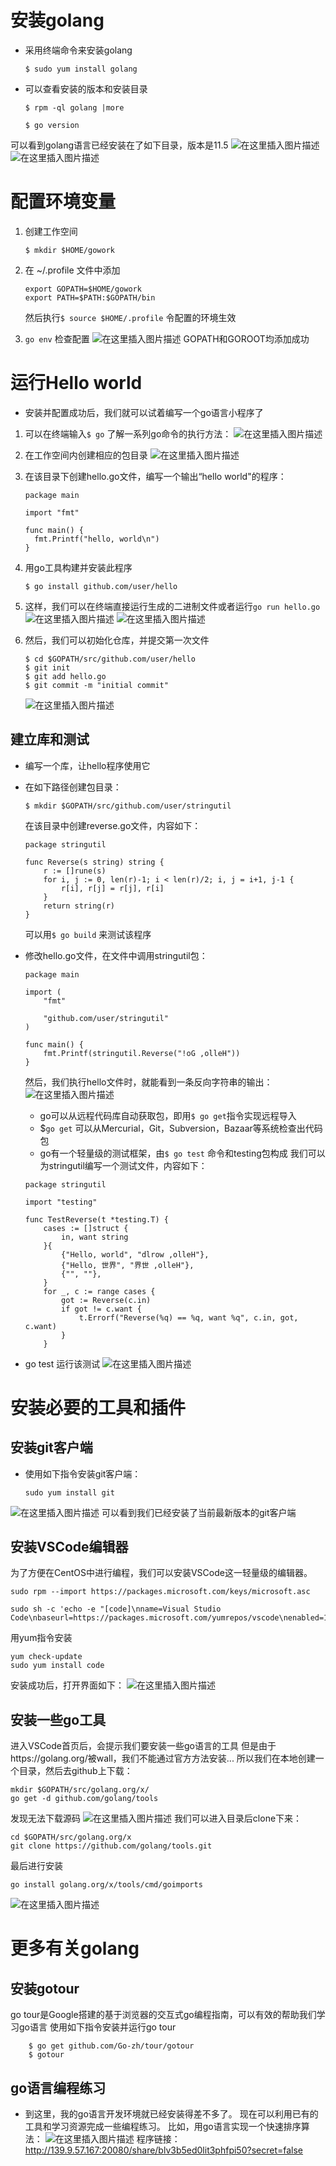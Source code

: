 ﻿# 安装golang
- 采用终端命令来安装golang

	```
	$ sudo yum install golang
	```
- 可以查看安装的版本和安装目录
	

	```
	$ rpm -ql golang |more
	```
	```
	$ go version
	```
可以看到golang语言已经安装在了如下目录，版本是11.5
![在这里插入图片描述](https://img-blog.csdnimg.cn/20190915100637567.png?x-oss-process=image/watermark,type_ZmFuZ3poZW5naGVpdGk,shadow_10,text_aHR0cHM6Ly9ibG9nLmNzZG4ubmV0L2FrYW5pbmU=,size_16,color_FFFFFF,t_70)
![在这里插入图片描述](https://img-blog.csdnimg.cn/20190915101350137.png)
# 配置环境变量
1. 创建工作空间
	

	```
	$ mkdir $HOME/gowork
	```
2. 在 ~/.profile 文件中添加

	```
	export GOPATH=$HOME/gowork
	export PATH=$PATH:$GOPATH/bin
	```
	然后执行`$ source $HOME/.profile` 令配置的环境生效
3. `go env` 检查配置
![在这里插入图片描述](https://img-blog.csdnimg.cn/2019091510403127.png?x-oss-process=image/watermark,type_ZmFuZ3poZW5naGVpdGk,shadow_10,text_aHR0cHM6Ly9ibG9nLmNzZG4ubmV0L2FrYW5pbmU=,size_16,color_FFFFFF,t_70)
GOPATH和GOROOT均添加成功
# 运行Hello world
- 安装并配置成功后，我们就可以试着编写一个go语言小程序了
 1. 可以在终端输入`$ go` 了解一系列go命令的执行方法：
 ![在这里插入图片描述](https://img-blog.csdnimg.cn/2019091510454783.png?x-oss-process=image/watermark,type_ZmFuZ3poZW5naGVpdGk,shadow_10,text_aHR0cHM6Ly9ibG9nLmNzZG4ubmV0L2FrYW5pbmU=,size_16,color_FFFFFF,t_70)
 2. 在工作空间内创建相应的包目录
 ![在这里插入图片描述](https://img-blog.csdnimg.cn/20190915124147526.png)
 4. 在该目录下创建hello.go文件，编写一个输出“hello world"的程序：
 

	```
	package main

	import "fmt"

	func main() {
  	  fmt.Printf("hello, world\n")
	}
	```
3. 用go工具构建并安装此程序

	```
	$ go install github.com/user/hello
	```

4. 这样，我们可以在终端直接运行生成的二进制文件或者运行`go run hello.go`
![在这里插入图片描述](https://img-blog.csdnimg.cn/20190915125715756.png)
![在这里插入图片描述](https://img-blog.csdnimg.cn/20190915105037150.png)
5. 然后，我们可以初始化仓库，并提交第一次文件

	```
	$ cd $GOPATH/src/github.com/user/hello
	$ git init
	$ git add hello.go
	$ git commit -m "initial commit"
	```
	![在这里插入图片描述](https://img-blog.csdnimg.cn/20190915134625944.png)
## 建立库和测试
- 编写一个库，让hello程序使用它
- 在如下路径创建包目录：
	

	```
	$ mkdir $GOPATH/src/github.com/user/stringutil
	```
	在该目录中创建reverse.go文件，内容如下：
	

	```
	package stringutil

	func Reverse(s string) string {
		r := []rune(s)
		for i, j := 0, len(r)-1; i < len(r)/2; i, j = i+1, j-1 {
			r[i], r[j] = r[j], r[i]
		}
		return string(r)
	}
	```
	可以用`$ go build` 来测试该程序
- 修改hello.go文件，在文件中调用stringutil包：

	```
	package main

	import (
		"fmt"

		"github.com/user/stringutil"
	)

	func main() {
		fmt.Printf(stringutil.Reverse("!oG ,olleH"))
	}
	```
	然后，我们执行hello文件时，就能看到一条反向字符串的输出：
	![在这里插入图片描述](https://img-blog.csdnimg.cn/20190915143457122.png)
	- go可以从远程代码库自动获取包，即用`$ go get`指令实现远程导入
	- $`go get` 可以从Mercurial，Git，Subversion，Bazaar等系统检查出代码包
	- go有一个轻量级的测试框架，由`$ go test` 命令和testing包构成
	我们可以为stringutil编写一个测试文件，内容如下：
	

	```
	package stringutil

	import "testing"

	func TestReverse(t *testing.T) {
		cases := []struct {
			in, want string
		}{
			{"Hello, world", "dlrow ,olleH"},
			{"Hello, 世界", "界世 ,olleH"},
			{"", ""},
		}
		for _, c := range cases {
			got := Reverse(c.in)
			if got != c.want {
				t.Errorf("Reverse(%q) == %q, want %q", c.in, got, c.want)
			}
		}
	```
- go test 运行该测试
![在这里插入图片描述](https://img-blog.csdnimg.cn/2019091519331734.png)
# 安装必要的工具和插件
## 安装git客户端
- 使用如下指令安装git客户端：

	```
	sudo yum install git
	```
![在这里插入图片描述](https://img-blog.csdnimg.cn/20190915115843719.png?x-oss-process=image/watermark,type_ZmFuZ3poZW5naGVpdGk,shadow_10,text_aHR0cHM6Ly9ibG9nLmNzZG4ubmV0L2FrYW5pbmU=,size_16,color_FFFFFF,t_70)
可以看到我们已经安装了当前最新版本的git客户端

## 安装VSCode编辑器
为了方便在CentOS中进行编程，我们可以安装VSCode这一轻量级的编辑器。

```
sudo rpm --import https://packages.microsoft.com/keys/microsoft.asc

sudo sh -c 'echo -e "[code]\nname=Visual Studio Code\nbaseurl=https://packages.microsoft.com/yumrepos/vscode\nenabled=1\ngpgcheck=1\ngpgkey=https://packages.microsoft.com/keys/microsoft.asc" 
```
用yum指令安装

```
yum check-update
sudo yum install code
```
安装成功后，打开界面如下：
![在这里插入图片描述](https://img-blog.csdnimg.cn/20190915114604105.png?x-oss-process=image/watermark,type_ZmFuZ3poZW5naGVpdGk,shadow_10,text_aHR0cHM6Ly9ibG9nLmNzZG4ubmV0L2FrYW5pbmU=,size_16,color_FFFFFF,t_70)
## 安装一些go工具
进入VSCode首页后，会提示我们要安装一些go语言的工具
但是由于https://golang.org/被wall，我们不能通过官方方法安装...
所以我们在本地创建一个目录，然后去github上下载：

```
mkdir $GOPATH/src/golang.org/x/
go get -d github.com/golang/tools
```
发现无法下载源码
![在这里插入图片描述](https://img-blog.csdnimg.cn/20190915205003386.png)
我们可以进入目录后clone下来：

```
cd $GOPATH/src/golang.org/x
git clone https://github.com/golang/tools.git
```
最后进行安装

```
go install golang.org/x/tools/cmd/goimports
```
![在这里插入图片描述](https://img-blog.csdnimg.cn/20190915205836638.png)
# 更多有关golang
## 安装gotour
go tour是Google搭建的基于浏览器的交互式go编程指南，可以有效的帮助我们学习go语言
使用如下指令安装并运行go tour

```
	$ go get github.com/Go-zh/tour/gotour
	$ gotour
```

## go语言编程练习
- 到这里，我的go语言开发环境就已经安装得差不多了。
现在可以利用已有的工具和学习资源完成一些编程练习。
比如，用go语言实现一个快速排序算法：
![在这里插入图片描述](https://img-blog.csdnimg.cn/20190915121205829.png?x-oss-process=image/watermark,type_ZmFuZ3poZW5naGVpdGk,shadow_10,text_aHR0cHM6Ly9ibG9nLmNzZG4ubmV0L2FrYW5pbmU=,size_16,color_FFFFFF,t_70)
程序链接： http://139.9.57.167:20080/share/blv3b5ed0lit3phfpi50?secret=false
